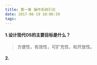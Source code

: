 ```yaml
---
title: 第一章 操作系统引论
date: 2017-06-19 10:06:59
tags:
---
```

#### 1.设计现代OS的主要目标是什么？
> 方便性，有效性，可扩充性，和开放性。
#### 2.